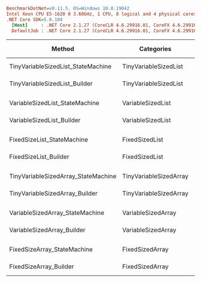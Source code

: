 ``` ini

BenchmarkDotNet=v0.11.5, OS=Windows 10.0.19042
Intel Xeon CPU E5-1620 0 3.60GHz, 1 CPU, 8 logical and 4 physical cores
.NET Core SDK=5.0.104
  [Host]     : .NET Core 2.1.27 (CoreCLR 4.6.29916.01, CoreFX 4.6.29916.03), 64bit RyuJIT DEBUG
  DefaultJob : .NET Core 2.1.27 (CoreCLR 4.6.29916.01, CoreFX 4.6.29916.03), 64bit RyuJIT


```
|                              Method |             Categories |      Mean |     Error |     StdDev |    Median | Ratio | RatioSD |      Gen 0 | Gen 1 | Gen 2 | Allocated |
|------------------------------------ |----------------------- |----------:|----------:|-----------:|----------:|------:|--------:|-----------:|------:|------:|----------:|
|  TinyVariableSizedList_StateMachine |  TinyVariableSizedList |  48.88 ms | 0.9511 ms |  0.9341 ms |  48.56 ms |  1.00 |    0.00 | 20272.7273 |     - |     - | 101.73 MB |
|       TinyVariableSizedList_Builder |  TinyVariableSizedList |  17.94 ms | 0.0328 ms |  0.0291 ms |  17.94 ms |  0.37 |    0.01 |  2031.2500 |     - |     - |  10.17 MB |
|                                     |                        |           |           |            |           |       |         |            |       |       |           |
|      VariableSizedList_StateMachine |      VariableSizedList | 292.23 ms | 1.4533 ms |  1.3595 ms | 291.71 ms |  1.00 |    0.00 | 63000.0000 |     - |     - | 315.35 MB |
|           VariableSizedList_Builder |      VariableSizedList | 160.07 ms | 0.6359 ms |  0.5948 ms | 160.12 ms |  0.55 |    0.00 | 44750.0000 |     - |     - |  223.8 MB |
|                                     |                        |           |           |            |           |       |         |            |       |       |           |
|          FixedSizeList_StateMachine |         FixedSizedList |  92.71 ms | 0.5075 ms |  0.4499 ms |  92.55 ms |  1.00 |    0.00 | 61000.0000 |     - |     - | 305.18 MB |
|               FixedSizeList_Builder |         FixedSizedList | 196.73 ms | 0.8574 ms |  0.7601 ms | 196.69 ms |  2.12 |    0.01 | 61000.0000 |     - |     - | 305.18 MB |
|                                     |                        |           |           |            |           |       |         |            |       |       |           |
| TinyVariableSizedArray_StateMachine | TinyVariableSizedArray |  98.47 ms | 0.5679 ms |  0.5034 ms |  98.46 ms |  1.00 |    0.00 | 31500.0000 |     - |     - | 157.67 MB |
|      TinyVariableSizedArray_Builder | TinyVariableSizedArray |  30.49 ms | 0.2252 ms |  0.1996 ms |  30.47 ms |  0.31 |    0.00 | 11187.5000 |     - |     - |  55.95 MB |
|                                     |                        |           |           |            |           |       |         |            |       |       |           |
|     VariableSizedArray_StateMachine |     VariableSizedArray | 386.57 ms | 1.1513 ms |  1.0206 ms | 386.11 ms |  1.00 |    0.00 | 78000.0000 |     - |     - | 394.19 MB |
|          VariableSizedArray_Builder |     VariableSizedArray | 187.86 ms | 3.7548 ms | 10.5289 ms | 183.83 ms |  0.49 |    0.03 | 60333.3333 |     - |     - | 302.63 MB |
|                                     |                        |           |           |            |           |       |         |            |       |       |           |
|         FixedSizeArray_StateMachine |        FixedSizedArray |  40.24 ms | 0.2550 ms |  0.2261 ms |  40.16 ms |  1.00 |    0.00 | 19769.2308 |     - |     - |  99.18 MB |
|              FixedSizeArray_Builder |        FixedSizedArray | 218.93 ms | 1.8969 ms |  1.5840 ms | 218.56 ms |  5.44 |    0.05 | 83666.6667 |     - |     - | 419.62 MB |
